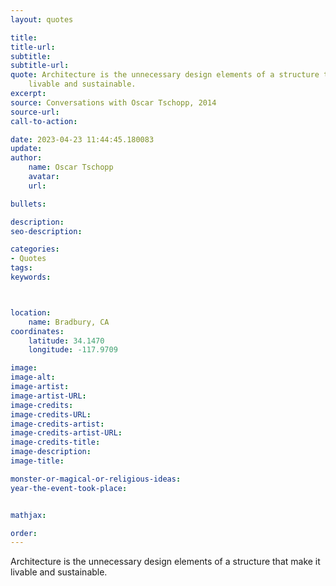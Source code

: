 ```yaml
---
layout: quotes

title:
title-url:
subtitle:
subtitle-url:
quote: Architecture is the unnecessary design elements of a structure that make it
    livable and sustainable.
excerpt:
source: Conversations with Oscar Tschopp, 2014
source-url:
call-to-action:

date: 2023-04-23 11:44:45.180083
update:
author:
    name: Oscar Tschopp
    avatar:
    url:

bullets:

description:
seo-description:

categories:
- Quotes
tags:
keywords:



location:
    name: Bradbury, CA
coordinates:
    latitude: 34.1470
    longitude: -117.9709

image:
image-alt:
image-artist:
image-artist-URL:
image-credits:
image-credits-URL:
image-credits-artist:
image-credits-artist-URL:
image-credits-title:
image-description:
image-title:

monster-or-magical-or-religious-ideas:
year-the-event-took-place:


mathjax:

order:
---
```

Architecture is the unnecessary design elements of a structure that make it livable and sustainable.